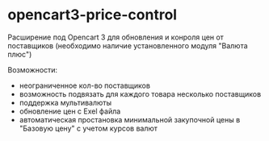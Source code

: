 # opencart3-price-control

Расширение под Opencart 3 для обновления и конроля цен от поставщиков (необходимо наличие установленного модуля "Валюта плюс")

Возможности:
- неограниченное кол-во поставщиков
- возможность подвязать для каждого товара несколько поставщиков
- поддержка мультивалюты
- обновление цен с Exel файла
- автоматическая простановка минимальной закупочной цены в "Базовую цену" с учетом курсов валют
